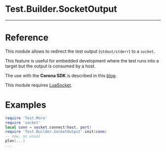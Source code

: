 
# Test.Builder.SocketOutput

---

# Reference

This module allows to redirect the test output (`stdout/stderr`)
to a `socket`.

This feature is useful for embedded development
where the test runs into a target but the output is consumed by a host.

The use with the **Corona SDK** is described in this
[blog](http://blog.anscamobile.com/2011/08/automated-testing-on-mobile-devices-part3/).

This module requires
[LuaSocket](http://w3.impa.br/~diego/software/luasocket/).

# Examples

```lua
require 'Test.More'
require 'socket'
local conn = socket.connect(host, port)
require 'Test.Builder.SocketOutput'.init(conn)
-- now, as usual
plan(...)
...
```
